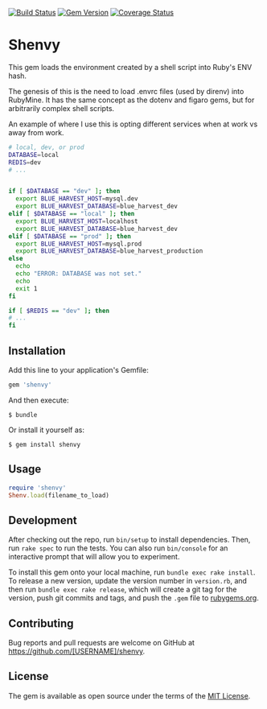 [![Build Status](https://api.travis-ci.org/brianmd/shenvy.png?branch=master)](https://travis-ci.org/brianmd/shenvy)  [![Gem Version](https://badge.fury.io/rb/shenvy.png)](http://badge.fury.io/rb/shenvy)  [![Coverage Status](https://coveralls.io/repos/brianmd/shenvy/badge.png)](https://coveralls.io/r/brianmd/shenvy)

# Shenvy

This gem loads the environment created by a shell script into Ruby's ENV hash.

The genesis of this is the need to load .envrc files (used by direnv) into RubyMine.
It has the same concept as the dotenv and figaro gems, but for arbitrarily complex shell scripts.

An example of where I use this is opting different services when at work vs away from work.

```sh
# local, dev, or prod
DATABASE=local
REDIS=dev
# ...


if [ $DATABASE == "dev" ]; then
  export BLUE_HARVEST_HOST=mysql.dev
  export BLUE_HARVEST_DATABASE=blue_harvest_dev
elif [ $DATABASE == "local" ]; then
  export BLUE_HARVEST_HOST=localhost
  export BLUE_HARVEST_DATABASE=blue_harvest_dev
elif [ $DATABASE == "prod" ]; then
  export BLUE_HARVEST_HOST=mysql.prod
  export BLUE_HARVEST_DATABASE=blue_harvest_production
else
  echo
  echo "ERROR: DATABASE was not set."
  echo
  exit 1
fi

if [ $REDIS == "dev" ]; then
# ...
fi
```

## Installation

Add this line to your application's Gemfile:

```ruby
gem 'shenvy'
```

And then execute:

    $ bundle

Or install it yourself as:

    $ gem install shenvy

## Usage

```ruby
require 'shenvy'
Shenv.load(filename_to_load)
```

## Development

After checking out the repo, run `bin/setup` to install dependencies. Then, run `rake spec` to run the tests. You can also run `bin/console` for an interactive prompt that will allow you to experiment.

To install this gem onto your local machine, run `bundle exec rake install`. To release a new version, update the version number in `version.rb`, and then run `bundle exec rake release`, which will create a git tag for the version, push git commits and tags, and push the `.gem` file to [rubygems.org](https://rubygems.org).

## Contributing

Bug reports and pull requests are welcome on GitHub at https://github.com/[USERNAME]/shenvy.


## License

The gem is available as open source under the terms of the [MIT License](http://opensource.org/licenses/MIT).

